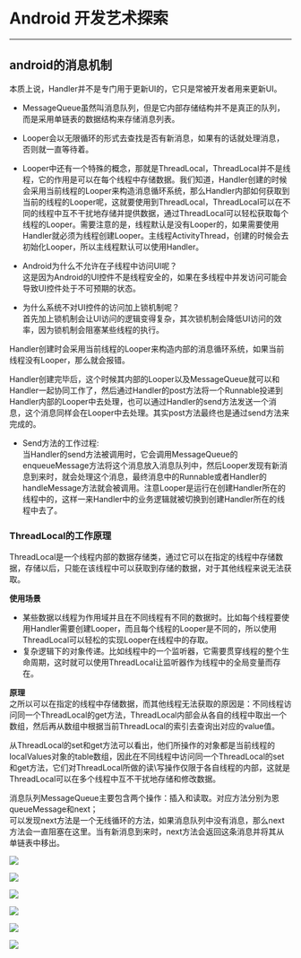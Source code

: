 # Android 开发艺术探索  
---
## android的消息机制  

本质上说，Handler并不是专门用于更新UI的，它只是常被开发者用来更新UI。
  
* MessageQueue虽然叫消息队列，但是它内部存储结构并不是真正的队列，而是采用单链表的数据结构来存储消息列表。  
* Looper会以无限循环的形式去查找是否有新消息，如果有的话就处理消息，否则就一直等待着。  
* Looper中还有一个特殊的概念，那就是ThreadLocal，ThreadLocal并不是线程，它的作用是可以在每个线程中存储数据。我们知道，Handler创建的时候会采用当前线程的Looper来构造消息循环系统，那么Handler内部如何获取到当前的线程的Looper呢，这就要使用到ThreadLocal，ThreadLocal可以在不同的线程中互不干扰地存储并提供数据，通过ThreadLocal可以轻松获取每个线程的Looper。需要注意的是，线程默认是没有Looper的，如果需要使用Handler就必须为线程创建Looper。主线程ActivityThread，创建的时候会去初始化Looper，所以主线程默认可以使用Handler。  

* Android为什么不允许在子线程中访问UI呢？   
这是因为Android的UI控件不是线程安全的，如果在多线程中并发访问可能会导致UI控件处于不可预期的状态。   

* 为什么系统不对UI控件的访问加上锁机制呢？   
首先加上锁机制会让UI访问的逻辑变得复杂，其次锁机制会降低UI访问的效率，因为锁机制会阻塞某些线程的执行。  
  
Handler创建时会采用当前线程的Looper来构造内部的消息循环系统，如果当前线程没有Looper，那么就会报错。 
  
Handler创建完毕后，这个时候其内部的Looper以及MessageQueue就可以和Handler一起协同工作了，然后通过Handler的post方法将一个Runnable投递到Handler内部的Looper中去处理，也可以通过Handler的send方法发送一个消息，这个消息同样会在Looper中去处理。其实post方法最终也是通过send方法来完成的。  
  
* Send方法的工作过程:   
当Handler的send方法被调用时，它会调用MessageQueue的enqueueMessage方法将这个消息放入消息队列中，然后Looper发现有新消息到来时，就会处理这个消息，最终消息中的Runnable或者Handler的handleMessage方法就会被调用。注意Looper是运行在创建Handler所在的线程中的，这样一来Handler中的业务逻辑就被切换到创建Handler所在的线程中去了。  
  
### ThreadLocal的工作原理  
  
ThreadLocal是一个线程内部的数据存储类，通过它可以在指定的线程中存储数据，存储以后，只能在该线程中可以获取到存储的数据，对于其他线程来说无法获取。  
   
**使用场景**  

* 某些数据以线程为作用域并且在不同线程有不同的数据时。比如每个线程要使用Handler需要创建Looper，而且每个线程的Looper是不同的，所以使用ThreadLocal可以轻松的实现Looper在线程中的存取。  
* 复杂逻辑下的对象传递。比如线程中的一个监听器，它需要贯穿线程的整个生命周期，这时就可以使用ThreadLocal让监听器作为线程中的全局变量而存在。  

**原理**  
之所以可以在指定的线程中存储数据，而其他线程无法获取的原因是：不同线程访问同一个ThreadLocal的get方法，ThreadLocal内部会从各自的线程中取出一个数组，然后再从数组中根据当前ThreadLocal的索引去查询出对应的value值。  
  
从ThreadLocal的set和get方法可以看出，他们所操作的对象都是当前线程的localValues对象的table数组，因此在不同线程中访问同一个ThreadLocal的set和get方法，它们对ThreadLocal所做的读\写操作仅限于各自线程的内部，这就是ThreadLocal可以在多个线程中互不干扰地存储和修改数据。  
  
消息队列MessageQueue主要包含两个操作：插入和读取。对应方法分别为恩queueMessage和next；  
可以发现next方法是一个无线循环的方法，如果消息队列中没有消息，那么next方法会一直阻塞在这里。当有新消息到来时，next方法会返回这条消息并将其从单链表中移出。  
  
![](https://i.imgur.com/l274r68.jpg)  
  
![](https://i.imgur.com/XzBvIr7.jpg)  
  
![](https://i.imgur.com/ESLVMti.jpg)  
  
![](https://i.imgur.com/jhwPkGJ.jpg)  
  
![](https://i.imgur.com/HcacAxQ.jpg)  
  
![](https://i.imgur.com/WQJPltE.jpg)  
  
